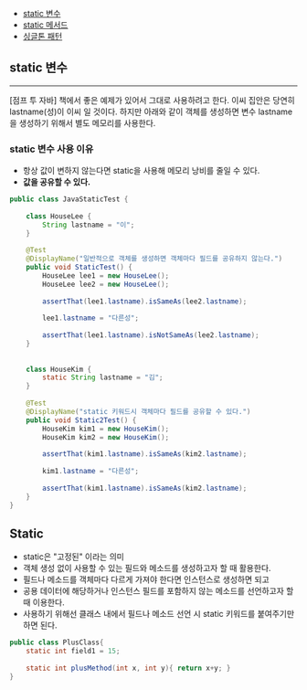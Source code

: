 
- [static 변수](https://wikidocs.net/228#static)
- [static 메서드](https://wikidocs.net/228#static_1)
- [싱글톤 패턴](https://wikidocs.net/228#_1)

## static 변수
---
[점프 투 자바] 책에서 좋은 예제가 있어서 그대로 사용하려고 한다. 이씨 집안은 당연히 lastname(성)이 이씨 일 것이다. 하지만 아래와 같이 객체를 생성하면 변수 lastname을 생성하기 위해서 별도 메모리를 사용한다. 

### static 변수 사용 이유
- 항상 값이 변하지 않는다면 static을 사용해 메모리 낭비를 줄일 수 있다.
- **값을 공유할 수 있다.** 
```JAVA
public class JavaStaticTest {  
  
    class HouseLee {  
        String lastname = "이";  
    }  
  
    @Test  
    @DisplayName("일반적으로 객체를 생성하면 객체마다 필드를 공유하지 않는다.")  
    public void StaticTest() {  
        HouseLee lee1 = new HouseLee();  
        HouseLee lee2 = new HouseLee();  
  
        assertThat(lee1.lastname).isSameAs(lee2.lastname);  
  
        lee1.lastname = "다른성";  
  
        assertThat(lee1.lastname).isNotSameAs(lee2.lastname);  
    }  
  
  
    class HouseKim {  
        static String lastname = "김";  
    }  
  
    @Test  
    @DisplayName("static 키워드시 객체마다 필드를 공유할 수 있다.")  
    public void Static2Test() {  
        HouseKim kim1 = new HouseKim();  
        HouseKim kim2 = new HouseKim();  
  
        assertThat(kim1.lastname).isSameAs(kim2.lastname);  
  
        kim1.lastname = "다른성";  
  
        assertThat(kim1.lastname).isSameAs(kim2.lastname);  
    }  
}
```


## Static

- static은 "고정된" 이라는 의미
- 객체 생성 없이 사용할 수 있는 필드와 메소드를 생성하고자 할 때 활용한다.
- 필드나 메소드를 객체마다 다르게 가져야 한다면 인스턴스로 생성하면 되고
- 공용 데이터에 해당하거나 인스턴스 필드를 포함하지 않는 메소드를 선언하고자 할 때 이용한다.
- 사용하기 위해선 클래스 내에서 필드나 메소드 선언 시 static 키워드를 붙여주기만 하면 된다.

```Java
public class PlusClass{ 
	static int field1 = 15;
	
	static int plusMethod(int x, int y){ return x+y; } 
}
```